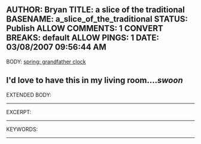 AUTHOR: Bryan
TITLE: a slice of the traditional
BASENAME: a_slice_of_the_traditional
STATUS: Publish
ALLOW COMMENTS: 1
CONVERT BREAKS: __default__
ALLOW PINGS: 1
DATE: 03/08/2007 09:56:44 AM
-----
BODY:
<a title="spring" href="http://www.spring3d.net/spring/site2/catalog/product_info.php?cPath=76&products_id=162&osCsid=5befdb4d5737a4afef007e50280a3704">spring: grandfather clock</a>

I'd love to have this in my living room....*swoon*
-----
EXTENDED BODY:

-----
EXCERPT:

-----
KEYWORDS:

-----


